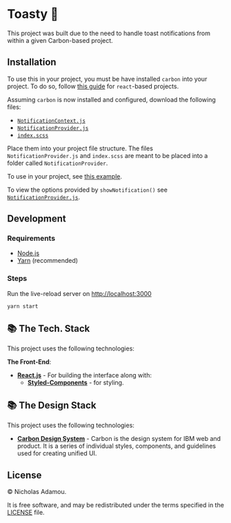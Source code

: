 # Toasty 🍞

This project was built due to the need to handle toast notifications from within a given Carbon-based project.

## Installation

To use this in your project, you must be have installed `carbon` into your project. To do so, follow [this guide](https://www.carbondesignsystem.com/developing/react-tutorial/step-1/) for `react`-based projects.

Assuming `carbon` is now installed and configured, download the following files:

- [`NotificationContext.js`](src/contexts/NotificationContext.js)
- [`NotificationProvider.js`](src/providers/NotificationProvider)
- [`index.scss`](src/providers/index.scss)

Place them into your project file structure. The files `NotificationProvider.js` and `index.scss` are meant to be placed into a folder called `NotificationProvider`.

To use in your project, see [this example](src/routes/index.js). 

To view the options provided by `showNotification()` see [`NotificationProvider.js`](src/providers/NotificationProvider).

## Development

### Requirements

- [Node.js](https://nodejs.org/en/)
- [Yarn](https://yarnpkg.com/en/) (recommended)

### Steps

Run the live-reload server on <http://localhost:3000>

```bash
yarn start
```

## 📚 The Tech. Stack

This project uses the following technologies:

**The Front-End**:

- [**React.js**](https://reactjs.org/) - For building the interface along with:
  - [**Styled-Components**](https://www.styled-components.com/) - for styling.

## 📚 The Design Stack

This project uses the following technologies:

- [**Carbon Design System**](https://carbondesignsystem.com) - Carbon is the design system for IBM web and product. It is a series of individual styles, components, and guidelines used for creating unified UI.

## License

© Nicholas Adamou.

It is free software, and may be redistributed under the terms specified in the [LICENSE] file.

[license]: LICENSE
